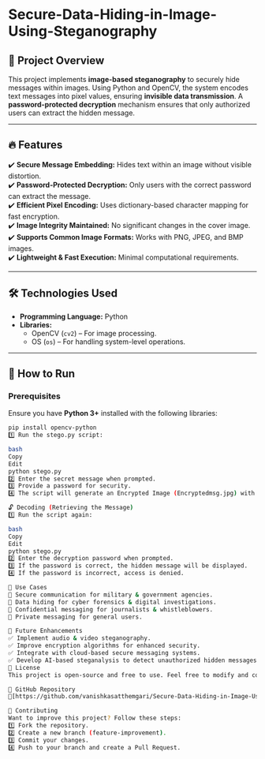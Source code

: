 # Secure-Data-Hiding-in-Image-Using-Steganography
## 📌 Project Overview  
This project implements **image-based steganography** to securely hide messages within images. Using Python and OpenCV, the system encodes text messages into pixel values, ensuring **invisible data transmission**. A **password-protected decryption** mechanism ensures that only authorized users can extract the hidden message.  

---

## 🔥 Features  
✔️ **Secure Message Embedding:** Hides text within an image without visible distortion.  
✔️ **Password-Protected Decryption:** Only users with the correct password can extract the message.  
✔️ **Efficient Pixel Encoding:** Uses dictionary-based character mapping for fast encryption.  
✔️ **Image Integrity Maintained:** No significant changes in the cover image.  
✔️ **Supports Common Image Formats:** Works with PNG, JPEG, and BMP images.  
✔️ **Lightweight & Fast Execution:** Minimal computational requirements.  

---

## 🛠️ Technologies Used  
- **Programming Language:** Python  
- **Libraries:**  
  - OpenCV (`cv2`) – For image processing.  
  - OS (`os`) – For handling system-level operations.  

---

## 🚀 How to Run  

### Prerequisites  
Ensure you have **Python 3+** installed with the following libraries:  
```bash
pip install opencv-python
1️⃣ Run the stego.py script:

bash
Copy
Edit
python stego.py
2️⃣ Enter the secret message when prompted.
3️⃣ Provide a password for security.
4️⃣ The script will generate an Encrypted Image (Encryptedmsg.jpg) with the hidden message.

🔓 Decoding (Retrieving the Message)
1️⃣ Run the script again:

bash
Copy
Edit
python stego.py
2️⃣ Enter the decryption password when prompted.
3️⃣ If the password is correct, the hidden message will be displayed.
4️⃣ If the password is incorrect, access is denied.

🎯 Use Cases
🔹 Secure communication for military & government agencies.
🔹 Data hiding for cyber forensics & digital investigations.
🔹 Confidential messaging for journalists & whistleblowers.
🔹 Private messaging for general users.

🔮 Future Enhancements
✅ Implement audio & video steganography.
✅ Improve encryption algorithms for enhanced security.
✅ Integrate with cloud-based secure messaging systems.
✅ Develop AI-based steganalysis to detect unauthorized hidden messages.
📜 License
This project is open-source and free to use. Feel free to modify and contribute!

🔗 GitHub Repository
🔗[https://github.com/vanishkasatthemgari/Secure-Data-Hiding-in-Image-Using-Steganography]

🤝 Contributing
Want to improve this project? Follow these steps:
1️⃣ Fork the repository.
2️⃣ Create a new branch (feature-improvement).
3️⃣ Commit your changes.
4️⃣ Push to your branch and create a Pull Request.
